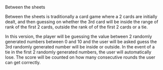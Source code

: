Between the sheets

Between the sheets is traditionally a card game where a 2 cards are initially dealt, and then guessing on whether the 3rd card will be inside the range of rank of the first 2 cards, outside the rank of of the first 2 cards or a tie.

In this version, the player will be guessing the value between 2 randomly generated numbers between 0 and 10 and the user will be asked guess the 3rd randomly generated number will be inside or outside.  In the event of a tie in the first 2 randomly generated numbers, the user will automatically lose.  The score will be counted on how many consecutive rounds the user can get correctly.